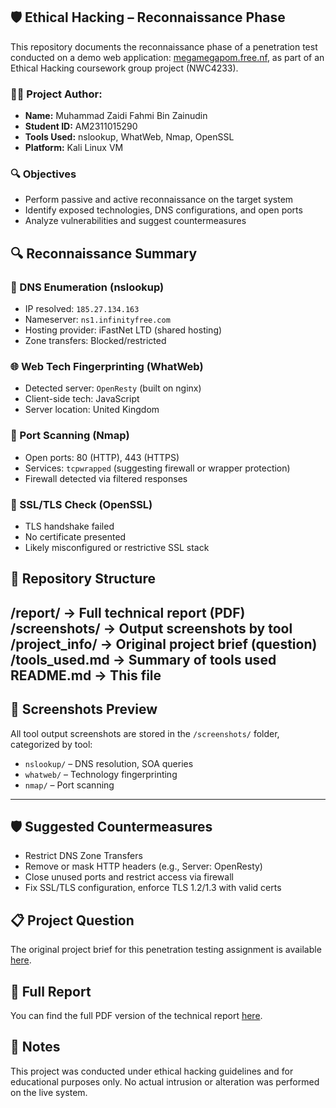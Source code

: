## 🛡️ Ethical Hacking – Reconnaissance Phase</h2>

<p>This repository documents the reconnaissance phase of a penetration test conducted on a demo web application: <a href="http://megamegapom.free.nf/" target="_blank">megamegapom.free.nf</a>, as part of an Ethical Hacking coursework group project (NWC4233).</p>

<h3>👨‍💻 Project Author:</h3>
<ul>
  <li><strong>Name:</strong> Muhammad Zaidi Fahmi Bin Zainudin</li>
  <li><strong>Student ID:</strong> AM2311015290</li>
  <li><strong>Tools Used:</strong> nslookup, WhatWeb, Nmap, OpenSSL</li>
  <li><strong>Platform:</strong> Kali Linux VM</li>
</ul>

<h3>🔍 Objectives</h3>
<ul>
  <li>Perform passive and active reconnaissance on the target system</li>
  <li>Identify exposed technologies, DNS configurations, and open ports</li>
  <li>Analyze vulnerabilities and suggest countermeasures</li>
</ul>

## 🔍 Reconnaissance Summary

### 🧾 DNS Enumeration (nslookup)
- IP resolved: `185.27.134.163`
- Nameserver: `ns1.infinityfree.com`
- Hosting provider: iFastNet LTD (shared hosting)
- Zone transfers: Blocked/restricted

### 🌐 Web Tech Fingerprinting (WhatWeb)
- Detected server: `OpenResty` (built on nginx)
- Client-side tech: JavaScript
- Server location: United Kingdom

### 🚪 Port Scanning (Nmap)
- Open ports: 80 (HTTP), 443 (HTTPS)
- Services: `tcpwrapped` (suggesting firewall or wrapper protection)
- Firewall detected via filtered responses

### 🔐 SSL/TLS Check (OpenSSL)
- TLS handshake failed
- No certificate presented
- Likely misconfigured or restrictive SSL stack

## 📁 Repository Structure
/report/ → Full technical report (PDF)
/screenshots/ → Output screenshots by tool
/project_info/ → Original project brief (question)
/tools_used.md → Summary of tools used
README.md → This file
---
## 📸 Screenshots Preview

All tool output screenshots are stored in the `/screenshots/` folder, categorized by tool:
- `nslookup/` – DNS resolution, SOA queries
- `whatweb/` – Technology fingerprinting
- `nmap/` – Port scanning

---
<h2>🛡️ Suggested Countermeasures</h2>
<ul>
  <li>Restrict DNS Zone Transfers</li>
  <li>Remove or mask HTTP headers (e.g., Server: OpenResty)</li>
  <li>Close unused ports and restrict access via firewall</li>
  <li>Fix SSL/TLS configuration, enforce TLS 1.2/1.3 with valid certs</li>
</ul>

## 📋 Project Question

The original project brief for this penetration testing assignment is available [here](./project_info/project_question.pdf).

<h2>📄 Full Report</h2>
<p>You can find the full PDF version of the technical report <a href="./report/Ethical_Hacking_Recon.pdf">here</a>.</p>

<h2>📌 Notes</h2>
<p>This project was conducted under ethical hacking guidelines and for educational purposes only. No actual intrusion or alteration was performed on the live system.</p>

